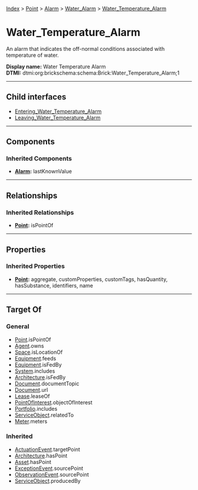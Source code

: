 [Index](../../../../index.md) > [Point](../../../Point.md) > [Alarm](../../Alarm.md) > [Water_Alarm](../Water_Alarm.md) > [Water_Temperature_Alarm](#)
# Water_Temperature_Alarm

An alarm that indicates the off-normal conditions associated with temperature of water.


**Display name:** Water Temperature Alarm<br />
**DTMI:** dtmi:org:brickschema:schema:Brick:Water_Temperature_Alarm;1

---

## Child interfaces
* [Entering_Water_Temperature_Alarm](Entering-.md)
* [Leaving_Water_Temperature_Alarm](Leaving-.md)

---

## Components

### Inherited Components
* **[Alarm](../../Alarm.md):** lastKnownValue

---

## Relationships

### Inherited Relationships
* **[Point](../../../Point.md):** isPointOf

---

## Properties

### Inherited Properties
* **[Point](../../../Point.md):** aggregate, customProperties, customTags, hasQuantity, hasSubstance, identifiers, name

---

## Target Of
### General
* [Point](../../../Point.md).isPointOf
* [Agent](../../../../Agent/Agent.md).owns
* [Space](../../../../Space/Space.md).isLocationOf
* [Equipment](../../../../Asset/Equipment/Equipment.md).feeds
* [Equipment](../../../../Asset/Equipment/Equipment.md).isFedBy
* [System](../../../../Collection/System/System.md).includes
* [Architecture](../../../../Space/Architecture/Architecture.md).isFedBy
* [Document](../../../../Information/Document/Document.md).documentTopic
* [Document](../../../../Information/Document/Document.md).url
* [Lease](../../../../Event/Lease.md).leaseOf
* [PointOfInterest](../../../../Information/PointOfInterest.md).objectOfInterest
* [Portfolio](../../../../Collection/Portfolio.md).includes
* [ServiceObject](../../../../Information/ServiceObject/ServiceObject.md).relatedTo
* [Meter](../../../../Asset/Equipment/Meter/Meter.md).meters
### Inherited
* [ActuationEvent](../../../../Event/Point-/ActuationEvent.md).targetPoint
* [Architecture](../../../../Space/Architecture/Architecture.md).hasPoint
* [Asset](../../../../Asset/Asset.md).hasPoint
* [ExceptionEvent](../../../../Event/Point-/ExceptionEvent.md).sourcePoint
* [ObservationEvent](../../../../Event/Point-/ObservationEvent/ObservationEvent.md).sourcePoint
* [ServiceObject](../../../../Information/ServiceObject/ServiceObject.md).producedBy
